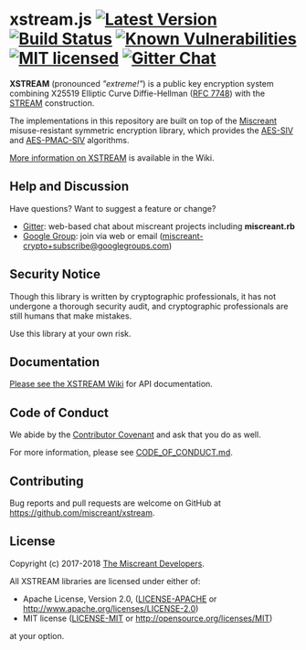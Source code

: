 # xstream.js [![Latest Version][npm-shield]][npm-link] [![Build Status][build-image]][build-link] [![Known Vulnerabilities][snyk-image]][snyk-link] [![MIT licensed][license-image]][license-link] [![Gitter Chat][gitter-image]][gitter-link]

[npm-shield]: https://img.shields.io/npm/v/xstream-crypto.svg
[npm-link]: https://www.npmjs.com/package/xstream-crypto
[build-image]: https://secure.travis-ci.org/miscreant/xstream.svg?branch=master
[build-link]: https://travis-ci.org/miscreant/xstream
[snyk-image]: https://snyk.io/test/github/miscreant/xstream/badge.svg?targetFile=js%2Fpackage.json
[snyk-link]: https://snyk.io/test/github/miscreant/xstream?targetFile=js%2Fpackage.json
[license-image]: https://img.shields.io/badge/license-MIT/Apache2.0-blue.svg
[license-link]: https://github.com/miscreant/xstream/blob/master/LICENSE.txt
[gitter-image]: https://badges.gitter.im/badge.svg
[gitter-link]: https://gitter.im/miscreant/Lobby

**XSTREAM** (pronounced *"extreme!"*) is a public key encryption system combining
X25519 Elliptic Curve Diffie-Hellman ([RFC 7748]) with the [STREAM] construction.

The implementations in this repository are built on top of the
[Miscreant] misuse-resistant symmetric encryption library, which provides
the [AES-SIV] and [AES-PMAC-SIV] algorithms.

[More information on XSTREAM](https://github.com/miscreant/xstream/wiki/XSTREAM)
is available in the Wiki.

[RFC 7748]: https://tools.ietf.org/html/rfc7748
[STREAM]: https://github.com/miscreant/miscreant/wiki/STREAM
[Miscreant]: https://github.com/miscreant/miscreant
[AES-SIV]: https://github.com/miscreant/miscreant/wiki/AES-SIV
[AES-PMAC-SIV]: https://github.com/miscreant/miscreant/wiki/AES-PMAC-SIV

## Help and Discussion

Have questions? Want to suggest a feature or change?

* [Gitter]: web-based chat about miscreant projects including **miscreant.rb**
* [Google Group]: join via web or email ([miscreant-crypto+subscribe@googlegroups.com])

[Gitter]: https://gitter.im/miscreant/Lobby
[Google Group]: https://groups.google.com/forum/#!forum/miscreant-crypto
[miscreant-crypto+subscribe@googlegroups.com]: mailto:miscreant-crypto+subscribe@googlegroups.com?subject=subscribe

## Security Notice

Though this library is written by cryptographic professionals, it has not
undergone a thorough security audit, and cryptographic professionals are still
humans that make mistakes.

Use this library at your own risk.

## Documentation

[Please see the XSTREAM Wiki](https://github.com/miscreant/xstream/wiki/JavaScript-Documentation)
for API documentation.

## Code of Conduct

We abide by the [Contributor Covenant][cc] and ask that you do as well.

For more information, please see [CODE_OF_CONDUCT.md].

[cc]: https://contributor-covenant.org
[CODE_OF_CONDUCT.md]: https://github.com/miscreant/xstream/blob/master/CODE_OF_CONDUCT.md

## Contributing

Bug reports and pull requests are welcome on GitHub at https://github.com/miscreant/xstream.

## License

Copyright (c) 2017-2018 [The Miscreant Developers][AUTHORS].

All XSTREAM libraries are licensed under either of:

* Apache License, Version 2.0, ([LICENSE-APACHE](LICENSE-APACHE) or http://www.apache.org/licenses/LICENSE-2.0)
* MIT license ([LICENSE-MIT](LICENSE-MIT) or http://opensource.org/licenses/MIT)

at your option.

[AUTHORS]: https://github.com/miscreant/miscreant/blob/master/AUTHORS.md
